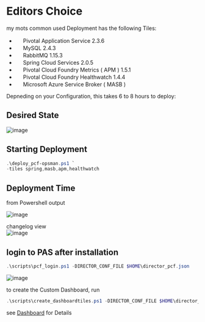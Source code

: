 # Editors Choice
my mots common  used Deployment has the following Tiles:  

- <img src="https://dtb5pzswcit1e.cloudfront.net/assets/images/product_logos/icon_pivotalapplicationservice@2x.png" height="16"> Pivotal Application Service 2.3.6 
- <img src="https://dtb5pzswcit1e.cloudfront.net/assets/images/product_logos/icon_pivotal_mysql@2x.png" height="16"> MySQL 2.4.3
- <img src="https://dtb5pzswcit1e.cloudfront.net/assets/images/product_logos/icon_rabbitmq_cf@2x.png" height="16"> RabbitMQ 1.15.3
- <img src="https://dtb5pzswcit1e.cloudfront.net/assets/images/product_logos/icon_spring_cloud_services_cf@2x.png" height="16"> Spring Cloud Services 2.0.5
- <img src="https://dtb5pzswcit1e.cloudfront.net/assets/images/product_logos/metrics-icon.png" height="16"> Pivotal Cloud Foundry Metrics ( APM ) 1.5.1
- <img src="https://dtb5pzswcit1e.cloudfront.net/assets/images/product_logos/icon_healthwatch@2x.png" height="16"> Pivotal Cloud Foundry Healthwatch 1.4.4
- <img src="https://dtb5pzswcit1e.cloudfront.net/assets/images/product_logos/icon_microsoft_azure_open_service_broker@2x.png" height="16"> Microsoft Azure Service Broker ( MASB )   

Depneding on your Configuration, this takes 6 to 8 hours to deploy:

## Desired State
 
![image](https://user-images.githubusercontent.com/8255007/52547299-05c43f80-2dc7-11e9-8f2c-06bfaa9a1351.png)

## Starting Deployment

```Powershell
.\deploy_pcf-opsman.ps1 `
-tiles spring,masb,apm,healthwatch
```

## Deployment Time 


from Powershell output  

![image](https://user-images.githubusercontent.com/8255007/52547505-8d5e7e00-2dc8-11e9-8ced-ac10c22db9d2.png)

changelog view  
![image](https://user-images.githubusercontent.com/8255007/52547290-f7762380-2dc6-11e9-8990-1fc0433586c5.png)


## login to PAS after installation 

```Powershell
.\scripts\pcf_login.ps1 -DIRECTOR_CONF_FILE $HOME\director_pcf.json
```

![image](https://user-images.githubusercontent.com/8255007/52547701-a9aeea80-2dc9-11e9-89fb-f028361b1a21.png)



to create the Custom Dashboard,
run 

```Powershell
.\scripts\create_dashboardtiles.ps1 -DIRECTOR_CONF_FILE $HOME\director_pcf.json
```
 see [Dashboard](/docs/dashboard.md) for Details